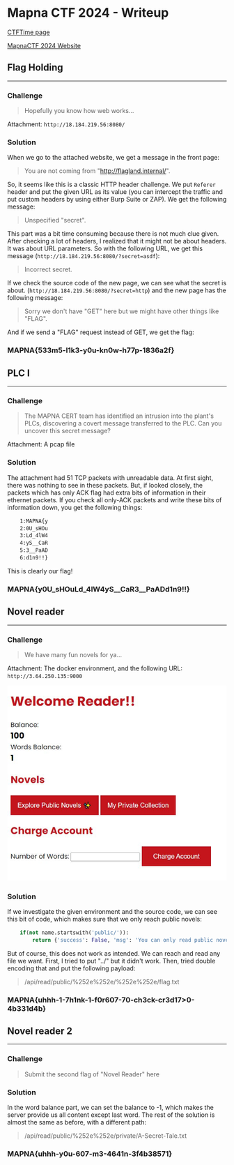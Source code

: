
# Mapna CTF 2024 - Writeup

[CTFTime page](https://ctftime.org/event/2205)

[MapnaCTF 2024 Website](https://mapnactf.com/)

## Flag Holding

---

### Challenge

> Hopefully you know how web works...

Attachment: `http://18.184.219.56:8080/`

### Solution

When we go to the attached website, we get a message in the front page:

> You are not coming from "http://flagland.internal/".

So, it seems like this is a classic HTTP header challenge. We put `Referer` header and put the given URL as its value (you can intercept the traffic and put custom headers by using either Burp Suite or ZAP). We get the following message:

> Unspecified "secret".

This part was a bit time consuming because there is not much clue given. After checking a lot of headers, I realized that it might not be about headers. It was about URL parameters. So with the following URL, we get this message (`http://18.184.219.56:8080/?secret=asdf`):

> Incorrect secret.

If we check the source code of the new page, we can see what the secret is about. (`http://18.184.219.56:8080/?secret=http`) and the new page has the following message:

> Sorry we don't have "GET" here but we might have other things like "FLAG".

And if we send a "FLAG" request instead of GET, we get the flag:

### MAPNA{533m5-l1k3-y0u-kn0w-h77p-1836a2f}

## PLC I

---

### Challenge

> The MAPNA CERT team has identified an intrusion into the plant's PLCs, discovering a covert message transferred to the PLC. Can you uncover this secret message?

Attachment: A pcap file

### Solution

The attachment had 51 TCP packets with unreadable data. At first sight, there was nothing to see in these packets. But, if looked closely, the packets which has only ACK flag had extra bits of information in their ethernet packets. If you check all only-ACK packets and write these bits of information down, you get the following things:

```sh
    1:MAPNA{y
	2:0U_sHOu
	3:Ld_4lW4
	4:yS__CaR
	5:3__PaAD
	6:d1n9!!}
```

This is clearly our flag!

### MAPNA{y0U_sHOuLd_4lW4yS__CaR3__PaADd1n9!!}

## Novel reader

---

### Challenge

> We have many fun novels for ya...

Attachment: The docker environment, and the following URL: `http://3.64.250.135:9000`

![Novel reader](/CTF/Mapna_CTF/novel-reader.JPG)

### Solution

If we investigate the given environment and the source code, we can see this bit of code, which makes sure that we only reach public novels:

```python
    if(not name.startswith('public/')):
        return {'success': False, 'msg': 'You can only read public novels!'}, 400
```

But of course, this does not work as intended. We can reach and read any file we want. First, I tried to put "../" but it didn't work. Then, tried double encoding that and put the following payload:

> /api/read/public/%252e%252e/%252e%252e/flag.txt

### MAPNA{uhhh-1-7h1nk-1-f0r607-70-ch3ck-cr3d17>0-4b331d4b}

## Novel reader 2

---

### Challenge

> Submit the second flag of "Novel Reader" here

### Solution

In the word balance part, we can set the balance to -1, which makes the server provide us all content except last word. The rest of the solution is almost the same as before, with a different path:

> /api/read/public/%252e%252e/private/A-Secret-Tale.txt

### MAPNA{uhhh-y0u-607-m3-4641n-3f4b38571}
